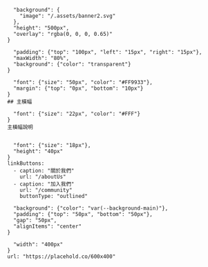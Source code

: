 ```@scom/page-block{
  "background": {
    "image": "/.assets/banner2.svg"
  },
  "height": "500px",
  "overlay": "rgba(0, 0, 0, 0.65)"
}
```

```@scom/page-group{
  "padding": {"top": "100px", "left": "15px", "right": "15px"},
  "maxWidth": "80%",
  "background": {"color": "transparent"}
}
```

```@scom/page-text{
  "font": {"size": "50px", "color": "#FF9933"},
  "margin": {"top": "0px", "bottom": "10px"}
}
## 主橫幅
```

```@scom/page-text{
  "font": {"size": "22px", "color": "#FFF"}
}
主橫幅說明


```

```@scom/page-button{
  "font": {"size": "18px"},
  "height": "40px"
}
linkButtons:
  - caption: "關於我們"
    url: "/aboutUs"
  - caption: "加入我們"
    url: "/community"
    buttonType: "outlined"
```


```@scom/page-block{
  "background": {"color": "var(--background-main)"},
  "padding": {"top": "50px", "bottom": "50px"},
  "gap": "50px",
  "alignItems": "center"
}
```


```@scom/scom-image{
  "width": "400px"
}
url: "https://placehold.co/600x400"
```